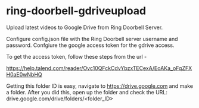 # ring-doorbell-gdriveupload
Upload latest videos to Google Drive from Ring Doorbell Server.

Configure config.json file with the Ring Doorbell server username and password.
Confgiure the google access token for the gdrive access.

To get the access token, follow these steps from the url - 

https://help.talend.com/reader/Ovc10QFckCdvYbzxTECexA/EoAKa_oFqZFXH0aE0wNbHQ


Getting this folder ID is easy, navigate to https://drive.google.com and make a folder. After you did this, open up the folder and check the URL:
drive.google.com/drive/folders/<folder_ID>